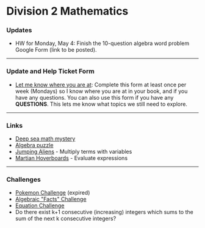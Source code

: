 # Division 2 Mathematics

### Updates

* HW for Monday, May 4: Finish the 10-question algebra word problem Google Form (link to be posted).

---

### Update and Help Ticket Form
<!--* For Monday's class: <a href="https://docs.google.com/spreadsheets/d/1ema5Q5k6BlUWyZKvT-BGBoPv9iUM7IzCbIpHrIY5wAY/edit?usp=sharing">Awwapp links</a>-->
<!--<a href="https://vchan2.github.io/div2/Triangular%20numbers.pdf"> Triangular Numbers worksheet</a>-->
* <a href="https://docs.google.com/forms/d/e/1FAIpQLSdwd1gGPLT06LTX-wfmoZQfu8dhYr0geGC0SXo51dXV_Qrw4g/viewform?usp=sf_link"> Let me know where you are at</a>: Complete this form at least once per week (Mondays) so I know where you are at in your book, and if you have any questions. You can also use this form if you have any **QUESTIONS**. This lets me know what topics we still need to explore. 

---

### Links

* <a href="https://www.mathplayground.com/deep_sea_math_mystery.html">Deep sea math mystery</a> 
* <a href="https://www.mathplayground.com/algebra_puzzle.html">Algebra puzzle</a>
* <a href="https://www.mathplayground.com/ASB_JumpingAliens.html">Jumping Aliens</a> - Multiply terms with variables
* <a href="https://www.mathplayground.com/ASB_MartianHoverboards.html">Martian Hoverboards</a> - Evaluate expressions


<!--
For Tuesday, April 14: 
* Keep working through workbooks.
* Keep working through IXL problems related to algebra. You may find the grade 7 unit U a little too easy, especially compared to what we do in class - some harder ones can be found at higher grades, such as: Grade 10, G.5, and Grade 11, B.1. 
-->
---

### Challenges
* <a href="https://MerrickMath.github.io/MerrickMath.github.io-PokemonChallenge/"> Pokemon Challenge</a> (expired)
* <a href="https://vchan2.github.io/div2/Algebra_challenge.pdf"> Algebraic "Facts" Challenge</a>
* <a href="https://vchan2.github.io/div2/equation_challenge.pdf"> Equation Challenge</a>
* Do there exist k+1 consecutive (increasing) integers which sums to the sum of the next k consecutive integers?


<!--
### Materials 
* <a href="https://MerrickMath.github.io/grade4/shapealgebra.pdf"> Shape Algebra </a>
-->

<!--
### Projects 
* <a href="https://MerrickMath.github.io/MerrickMath.github.io-PokemonChallenge/"> Pokemon Challenge</a> 
-->
